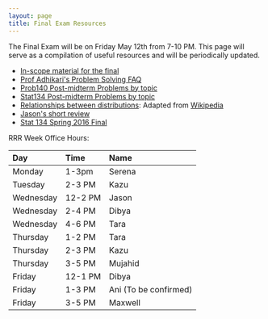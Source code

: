 ```yaml
---
layout: page
title: Final Exam Resources
---
```



The Final Exam will be on Friday May 12th from 7-10 PM. This page will serve as a
compilation of useful resources and will be periodically updated.

- [In-scope material for the final](/final_contents)
- [Prof Adhikari's Problem Solving FAQ](https://www.stat.berkeley.edu/~ani/s134s17/faq.html)
- [Prob140 Post-midterm Problems by topic](/assets/Prob140_problems.xlsx)
- [Stat134 Post-midterm Problems by topic](/assets/Stat134_problems.xlsx)
- [Relationships between distributions](/assets/images/distributions.png): Adapted from [Wikipedia](https://en.wikipedia.org/wiki/Relationships_among_probability_distributions)
- [Jason's short review](/assets/jasonreview.pdf)
- [Stat 134 Spring 2016 Final](/assets/s134_s16_final.pdf)

RRR Week Office Hours:

| Day     |  Time  |  Name  |
|:---------|:------|:-----|
|Monday|	1-3pm|	Serena|
|Tuesday	|2-3 PM	|Kazu|
|Wednesday|	12-2 PM	|Jason|
|Wednesday|	2-4 PM	|Dibya|
|Wednesday|	4-6 PM	|Tara|
|Thursday|	1-2 PM	|Tara|
|Thursday|	2-3 PM	|Kazu|
|Thursday|	3-5 PM	|Mujahid|
|Friday|12-1 PM| Dibya|
|Friday| 1-3 PM| Ani (To be confirmed)|
|Friday|3-5 PM|Maxwell|